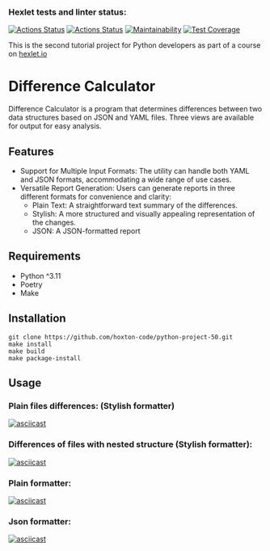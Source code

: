 ### Hexlet tests and linter status:
[![Actions Status](https://github.com/hoxton-code/python-project-50/actions/workflows/pyci.yml/badge.svg)](https://github.com/hoxton-code/python-project-50/actions)
[![Actions Status](https://github.com/hoxton-code/python-project-50/actions/workflows/hexlet-check.yml/badge.svg)](https://github.com/hoxton-code/python-project-50/actions)
[![Maintainability](https://api.codeclimate.com/v1/badges/9f097a8350debc570b49/maintainability)](https://codeclimate.com/github/hoxton-code/python-project-50/maintainability)
[![Test Coverage](https://api.codeclimate.com/v1/badges/9f097a8350debc570b49/test_coverage)](https://codeclimate.com/github/hoxton-code/python-project-50/test_coverage)

This is the second tutorial project for Python developers as part of a course on [hexlet.io](https://ru.hexlet.io/programs/python/projects/50)
# Difference Calculator
Difference Calculator is a program that determines differences between two data structures based on JSON and YAML files.
Three views are available for output for easy analysis.

## Features
- Support for Multiple Input Formats: The utility can handle both YAML and JSON formats, accommodating a wide range of use cases.
- Versatile Report Generation: Users can generate reports in three different formats for convenience and clarity:
  - Plain Text: A straightforward text summary of the differences.
  - Stylish: A more structured and visually appealing representation of the changes.
  - JSON: A JSON-formatted report


## Requirements
- Python ^3.11
- Poetry
- Make
## Installation
```
git clone https://github.com/hoxton-code/python-project-50.git
make install
make build
make package-install
```
## Usage
### Plain files differences: (Stylish formatter)
[![asciicast](https://asciinema.org/a/M9OuvEjA5ZwuxqwB8DRUWOizD.svg)](https://asciinema.org/a/M9OuvEjA5ZwuxqwB8DRUWOizD)
### Differences of files with nested structure (Stylish formatter):
[![asciicast](https://asciinema.org/a/uoq0WmsgdcpG3jsTGHOULc5Gk.svg)](https://asciinema.org/a/uoq0WmsgdcpG3jsTGHOULc5Gk)
### Plain formatter:
[![asciicast](https://asciinema.org/a/h59Fq6CopKYIT2Vcw6pTHooIK.svg)](https://asciinema.org/a/h59Fq6CopKYIT2Vcw6pTHooIK)
### Json formatter:
[![asciicast](https://asciinema.org/a/TxLQV7bl4LhIPptIkfqQk2LeU.svg)](https://asciinema.org/a/TxLQV7bl4LhIPptIkfqQk2LeU)
